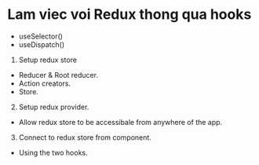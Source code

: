 # Lam viec voi Redux thong qua hooks

- useSelector()
- useDispatch()

1. Setup redux store

- Reducer & Root reducer.
- Action creators.
- Store.

2. Setup redux provider.

- Allow redux store to be accessibale from anywhere of the app.

3. Connect to redux store from component.

- Using the two hooks.
